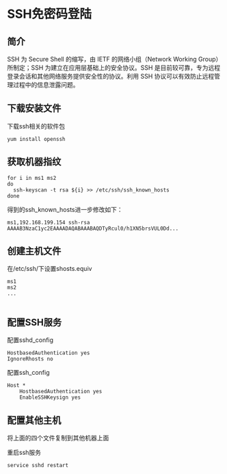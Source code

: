 # SSH免密码登陆

## 简介
SSH 为 Secure Shell 的缩写，由 IETF 的网络小组（Network Working Group）所制定；SSH 为建立在应用层基础上的安全协议。SSH 是目前较可靠，专为远程登录会话和其他网络服务提供安全性的协议。利用 SSH 协议可以有效防止远程管理过程中的信息泄露问题。
## 下载安装文件
下载ssh相关的软件包
```
yum install openssh

```

## 获取机器指纹
```
for i in ms1 ms2
do
  ssh-keyscan -t rsa ${i} >> /etc/ssh/ssh_known_hosts
done

```
得到的ssh_known_hosts进一步修改如下：
```
ms1,192.168.199.154 ssh-rsa AAAAB3NzaC1yc2EAAAADAQABAAABAQDTyRcul0/h1XN5brsVUL0Dd...	

```

## 创建主机文件
在/etc/ssh/下设置shosts.equiv
```
ms1
ms2
...
	

```

## 配置SSH服务
配置sshd_config
```
HostbasedAuthentication yes
IgnoreRhosts no		

```
配置ssh_config
```
Host *
    HostbasedAuthentication yes
	EnableSSHKeysign yes

```
## 配置其他主机
将上面的四个文件复制到其他机器上面

重启ssh服务
```
service sshd restart	

```